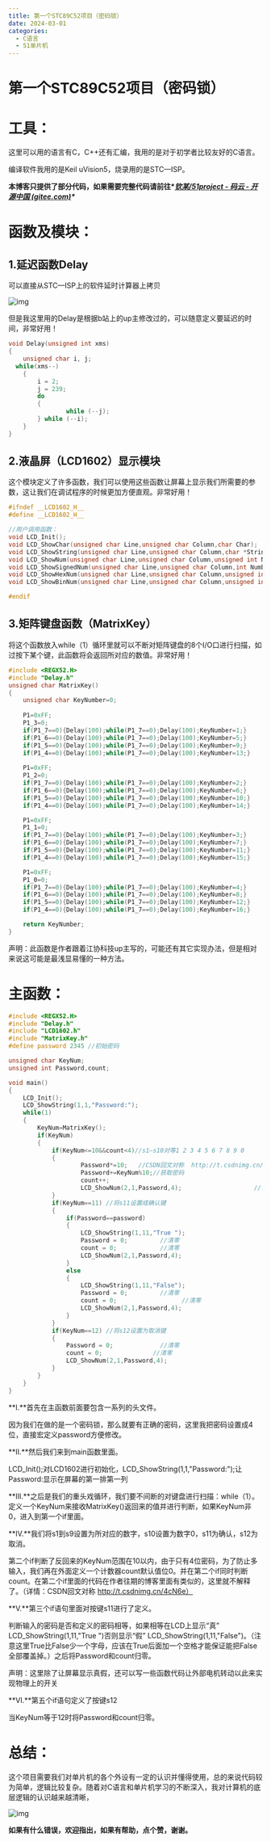```yaml
---
title: 第一个STC89C52项目（密码锁）
date: 2024-03-01
categories:
  - C语言
  - 51单片机
---
```

# 第一个STC89C52项目（密码锁）

# 工具：

这里可以用的语言有C，C++还有汇编，我用的是对于初学者比较友好的C语言。

编译软件我用的是Keil uVision5，烧录用的是STC—ISP。

**本博客只提供了部分代码，如果需要完整代码请前往\**[钦某/51project - 码云 - 开源中国 (gitee.com)](https://gitee.com/wang-qin928/51project)\****

# 函数及模块：

## 1.延迟函数Delay

可以直接从STC—ISP上的软件延时计算器上拷贝

![img](https://raw.githubusercontent.com/QinMou000/pic/main/0d672e81f175d80c4d7f928caf0a794d.png)

但是我这里用的Delay是根据b站上的up主修改过的，可以随意定义要延迟的时间，非常好用！

```cpp
void Delay(unsigned int xms)
{
	unsigned char i, j;
  while(xms--)
	{	
		i = 2;
		j = 239;
		do
		{
				while (--j);
		} while (--i);
	}
}
```



## 2.液晶屏（LCD1602）显示模块

这个模块定义了许多函数，我们可以使用这些函数让屏幕上显示我们所需要的参数，这让我们在调试程序的时候更加方便直观。非常好用！

```cpp
#ifndef __LCD1602_H__
#define __LCD1602_H__

//用户调用函数：
void LCD_Init();
void LCD_ShowChar(unsigned char Line,unsigned char Column,char Char);
void LCD_ShowString(unsigned char Line,unsigned char Column,char *String);
void LCD_ShowNum(unsigned char Line,unsigned char Column,unsigned int Number,unsigned char Length);
void LCD_ShowSignedNum(unsigned char Line,unsigned char Column,int Number,unsigned char Length);
void LCD_ShowHexNum(unsigned char Line,unsigned char Column,unsigned int Number,unsigned char Length);
void LCD_ShowBinNum(unsigned char Line,unsigned char Column,unsigned int Number,unsigned char Length);

#endif
```


## 3.矩阵键盘函数（MatrixKey）

将这个函数放入while（1）循环里就可以不断对矩阵键盘的8个I/O口进行扫描，如过按下某个键，此函数将会返回所对应的数值。非常好用！

```cpp
#include <REGX52.H>
#include "Delay.h"
unsigned char MatrixKey()
{
	unsigned char KeyNumber=0;
	
	P1=0xFF;
	P1_3=0;
	if(P1_7==0){Delay(100);while(P1_7==0);Delay(100);KeyNumber=1;}
	if(P1_6==0){Delay(100);while(P1_7==0);Delay(100);KeyNumber=5;}
	if(P1_5==0){Delay(100);while(P1_7==0);Delay(100);KeyNumber=9;}
	if(P1_4==0){Delay(100);while(P1_7==0);Delay(100);KeyNumber=13;}
	
	P1=0xFF;
	P1_2=0;
	if(P1_7==0){Delay(100);while(P1_7==0);Delay(100);KeyNumber=2;}
	if(P1_6==0){Delay(100);while(P1_7==0);Delay(100);KeyNumber=6;}
	if(P1_5==0){Delay(100);while(P1_7==0);Delay(100);KeyNumber=10;}
	if(P1_4==0){Delay(100);while(P1_7==0);Delay(100);KeyNumber=14;}

	P1=0xFF;
	P1_1=0;
	if(P1_7==0){Delay(100);while(P1_7==0);Delay(100);KeyNumber=3;}
	if(P1_6==0){Delay(100);while(P1_7==0);Delay(100);KeyNumber=7;}
	if(P1_5==0){Delay(100);while(P1_7==0);Delay(100);KeyNumber=11;}
	if(P1_4==0){Delay(100);while(P1_7==0);Delay(100);KeyNumber=15;}

	P1=0xFF;
	P1_0=0;
	if(P1_7==0){Delay(100);while(P1_7==0);Delay(100);KeyNumber=4;}
	if(P1_6==0){Delay(100);while(P1_7==0);Delay(100);KeyNumber=8;}
	if(P1_5==0){Delay(100);while(P1_7==0);Delay(100);KeyNumber=12;}
	if(P1_4==0){Delay(100);while(P1_7==0);Delay(100);KeyNumber=16;}

	return KeyNumber;
}
```



声明：此函数是作者跟着江协科技up主写的，可能还有其它实现办法，但是相对来说这可能是最浅显易懂的一种方法。

# 主函数：

```cpp
#include <REGX52.H>
#include "Delay.h"
#include "LCD1602.h"
#include "MatrixKey.h"
#define password 2345 //初始密码

unsigned char KeyNum;
unsigned int Password,count;

void main()
{
	LCD_Init();
	LCD_ShowString(1,1,"Password:");
	while(1)
	{
		KeyNum=MatrixKey();
		if(KeyNum)
		{
			if(KeyNum<=10&&count<4)//s1—s10对等1 2 3 4 5 6 7 8 9 0
			{
					Password*=10;	//CSDN回文对称  http://t.csdnimg.cn/4cN6e
					Password+=KeyNum%10;//获取密码		
					count++;	
					LCD_ShowNum(2,1,Password,4);					//计次加一
			}
			if(KeyNum==11) //将s11设置成确认键
			{
				if(Password==password)
				{
					LCD_ShowString(1,11,"True ");
					Password = 0;         //清零
					count = 0;            //清零
					LCD_ShowNum(2,1,Password,4);	
				}
				else
				{
					LCD_ShowString(1,11,"False");
					Password = 0;         //清零
					count = 0;     				//清零
					LCD_ShowNum(2,1,Password,4);				
				}
			}
			if(KeyNum==12) //将s12设置为取消键
			{
				Password = 0;	          //清零
				count = 0;	            //清零
				LCD_ShowNum(2,1,Password,4);	
			}
		}
	}
}
```



**Ⅰ.**首先在主函数前面要包含一系列的头文件。

因为我们在做的是一个密码锁，那么就要有正确的密码，这里我把密码设置成4位，直接宏定义password方便修改。

**Ⅱ.**然后我们来到main函数里面。

LCD_Init();对LCD1602进行初始化，LCD_ShowString(1,1,"Password:");让Password:显示在屏幕的第一排第一列

**Ⅲ.**之后是我们的重头戏循环，我们要不间断的对键盘进行扫描：while（1）。定义一个KeyNum来接收MatrixKey()返回来的值并进行判断，如果KeyNum非0，进入到第一个if里面。

**Ⅳ.**我们将s1到s9设置为所对应的数字，s10设置为数字0，s11为确认，s12为取消。

第二个if判断了反回来的KeyNum范围在10以内，由于只有4位密码，为了防止多输入，我们再在外面定义一个计数器count默认值位0。并在第二个if同时判断count。在第二个if里面的代码在作者往期的博客里面有类似的，这里就不解释了。（详情：CSDN回文对称 http://t.csdnimg.cn/4cN6e）

**Ⅴ.**第三个if语句里面对按键s11进行了定义。

判断输入的密码是否和定义的密码相等，如果相等在LCD上显示“真” LCD_ShowString(1,11,"True ")否则显示“假” LCD_ShowString(1,11,"False")。（注意这里True比False少一个字母，应该在True后面加一个空格才能保证能把False全部覆盖掉。）之后将Password和count归零。

声明：这里除了让屏幕显示真假，还可以写一些函数代码让外部电机转动以此来实现物理上的开关

**Ⅵ.**第五个if语句定义了按键s12

当KeyNum等于12时将Password和count归零。

# 总结：

这个项目需要我们对单片机的各个外设有一定的认识并懂得使用，总的来说代码较为简单，逻辑比较复杂。随着对C语言和单片机学习的不断深入，我对计算机的底层逻辑的认识越来越清晰，

![img](https://raw.githubusercontent.com/QinMou000/pic/main/a136d418e0c8a2f05427989097a9d338.png)

**如果有什么错误，欢迎指出，如果有帮助，点个赞，谢谢。**